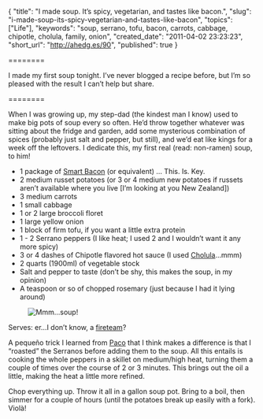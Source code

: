 {
  "title": "I made soup. It’s spicy, vegetarian, and tastes like bacon.",
  "slug": "i-made-soup-its-spicy-vegetarian-and-tastes-like-bacon",
  "topics": ["Life"],
  "keywords": "soup, serrano, tofu, bacon, carrots, cabbage, chipotle, cholula, family, onion",
  "created_date": "2011-04-02 23:23:23",
  "short_url": "http://ahedg.es/90",
  "published": true
}

========

I made my first soup tonight. I’ve never blogged a recipe before, but I’m so pleased with the result I can’t help but share.

========

When I was growing up, my step-dad (the kindest man I know) used to make big pots of soup every so often. He’d throw together whatever was sitting about the fridge and garden, add some mysterious combination of spices (probably just salt and pepper, but still), and we’d eat like kings for a week off the leftovers. I dedicate this, my first real (read: non-ramen) soup, to him!

* 1 package of [Smart Bacon](http://www.lightlife.com/product_detail.jsp?p=smartbacon) (or equivalent) … This. Is. Key.
* 2 medium russet potatoes (or 3 or 4 medium new potatoes if russets aren’t available where you live [I’m looking at you New Zealand])
* 3 medium carrots
* 1 small cabbage
* 1 or 2 large broccoli floret
* 1 large yellow onion
* 1 block of firm tofu, if you want a little extra protein
* 1 - 2 Serrano peppers (I like heat; I used 2 and I wouldn’t want it any more spicy)
* 3 or 4 dashes of Chipotle flavored hot sauce (I used [Cholula](http://cholula.com/hot_sauce_flavors/chipotle_hot_sauce.php)…mmm)
* 2 quarts (1900ml) of vegetable stock
* Salt and pepper to taste (don’t be shy, this makes the soup, in my opinion)
* A teaspoon or so of chopped rosemary (just because I had it lying around)

<figure>
    <img src="/blog/assets/img/soup.jpg" alt="Mmm…soup!">
</figure>

Serves: er…I don’t know, a [fireteam](http://en.wikipedia.org/wiki/Fireteam)?

A pequeño trick I learned from [Paco](http://twitter.com/kidpollo) that I think makes a difference is that I “roasted” the Serranos before adding them to the soup. All this entails is cooking the whole peppers in a skillet on medium/high heat, turning them a couple of times over the course of 2 or 3 minutes. This brings out the oil a little, making the heat a little more refined.


Chop everything up. Throw it all in a gallon soup pot. Bring to a boil, then simmer for a couple of hours (until the potatoes break up easily with a fork). Violà!
